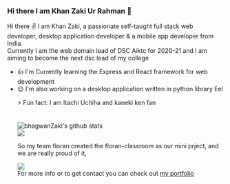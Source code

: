 ### Hi there I am Khan Zaki Ur Rahman 👋


<!--
**bhagwanZaki/bhagwanZaki** is a ✨ _special_ ✨ repository because its `README.md` (this file) appears on your GitHub profile.

Here are some ideas to get you started:

- 🔭 I’m currently working on ...
- 🌱 I’m currently learning ...
- 👯 I’m looking to collaborate on ...
- 🤔 I’m looking for help with ...
- 💬 Ask me about ...
- 📫 How to reach me: ...
- 😄 Pronouns: ...
- ⚡ Fun fact: ...
-->


Hi there ✌ I am Khan Zaki, a passionate self-taught full stack web developer, desktop application developer & a mobile app developer from India.<br>
Currently I am the web domain lead of DSC Aiktc for 2020-21 and I am aiming to become the next dsc lead of my college


<ul>
<li> 👍 I'm Currently learning the Express and React framework for web development 
<li> 😉 I'm also working on a desktop application written in python library Eel 
  
⚡ Fun fact: I am Itachi Uchiha and kaneki ken fan


<br>

  <img align="center" src="https://github-readme-stats.vercel.app/api?username=bhagwanZaki&show_icons=true&include_all_commits=true&theme=chartreuse-dark" alt="bhagwanZaki's github stats" />


<br>

  <!-- Change the `github-readme-stats.anuraghazra1.vercel.app` to `github-readme-stats.vercel.app`  -->
  <img align="center" src="https://github-readme-stats.vercel.app/api/top-langs/?username=bhagwanZaki&theme=chartreuse-dark&langs_count=8" />


<br>

So my team floran created the floran-classroom as our mini prject, and we are really proud of it,

<a href="https://github.com/Floran-Github/Project-code">
  <!-- Change the `github-readme-stats.anuraghazra1.vercel.app` to `github-readme-stats.vercel.app`  -->
  <img align="center" src="https://github-readme-stats.vercel.app/api/pin/?username=Floran-Github&repo=Project-code&theme=chartreuse-dark&show_owner=true" />
</a>  
<br>
For more info or to get contact you can check out <a href="https://zakiportfolio.netlify.app/">my portfolio</a>

